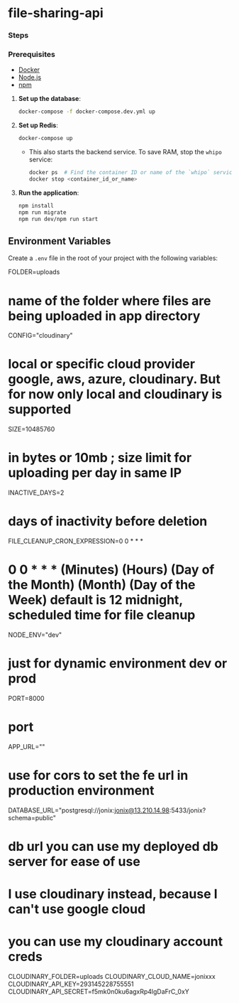 # file-sharing-api

### Steps


### Prerequisites

-   [Docker](https://www.docker.com/get-started)
-   [Node.js](https://nodejs.org/)
-   [npm](https://www.npmjs.com/)

1. **Set up the database**:

    ```sh
    docker-compose -f docker-compose.dev.yml up
    ```

2. **Set up Redis**:

    ```sh
    docker-compose up
    ```

    - This also starts the backend service. To save RAM, stop the `whipo` service:

        ```sh
        docker ps  # Find the container ID or name of the `whipo` service
        docker stop <container_id_or_name>
        ```

3. **Run the application**:

    ```sh
    npm install
    npm run migrate
    npm run dev/npm run start
    ```



## Environment Variables

Create a `.env` file in the root of your project with the following variables:

<!-- I added my values already for ease of use -->

FOLDER=uploads 
#  name of the folder where files are being uploaded in app directory

CONFIG="cloudinary" 
#  local or  specific cloud provider  google, aws, azure, cloudinary. But for now only local and cloudinary is supported

SIZE=10485760
# in bytes or 10mb ; size limit for uploading per day in same IP

INACTIVE_DAYS=2 
# days of inactivity before deletion

FILE_CLEANUP_CRON_EXPRESSION=0 0 * * *
#   0  0 * * *   (Minutes) (Hours) (Day of the Month) (Month) (Day of the Week) default is 12 midnight, scheduled time for file cleanup

NODE_ENV="dev"
#  just for dynamic environment dev or prod

PORT=8000
# port

APP_URL=""
#  use for cors to set the fe url in production environment

DATABASE_URL="postgresql://jonix:jonix@13.210.14.98:5433/jonix?schema=public" 
<!-- Please use this database if you are having a hard time setting up docker or local db-->
# db url you can use my deployed db server for ease of use


# I use cloudinary instead,  because I can't use google cloud
#  you can use my cloudinary account creds
CLOUDINARY_FOLDER=uploads
CLOUDINARY_CLOUD_NAME=jonixxx
CLOUDINARY_API_KEY=293145228755551
CLOUDINARY_API_SECRET=f5mk0n0ku6agxRp4lgDaFrC_0xY